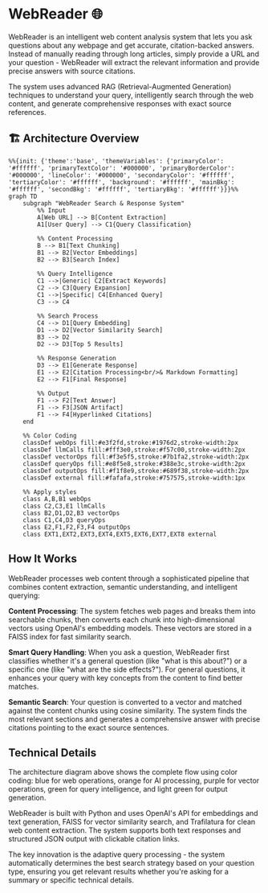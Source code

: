 # WebReader 🌐

WebReader is an intelligent web content analysis system that lets you ask questions about any webpage and get accurate, citation-backed answers. Instead of manually reading through long articles, simply provide a URL and your question - WebReader will extract the relevant information and provide precise answers with source citations.

The system uses advanced RAG (Retrieval-Augmented Generation) techniques to understand your query, intelligently search through the web content, and generate comprehensive responses with exact source references.

## 🏗️ Architecture Overview

```mermaid
%%{init: {'theme':'base', 'themeVariables': {'primaryColor': '#ffffff', 'primaryTextColor': '#000000', 'primaryBorderColor': '#000000', 'lineColor': '#000000', 'secondaryColor': '#ffffff', 'tertiaryColor': '#ffffff', 'background': '#ffffff', 'mainBkg': '#ffffff', 'secondBkg': '#ffffff', 'tertiaryBkg': '#ffffff'}}}%%
graph TD
    subgraph "WebReader Search & Response System"
        %% Input
        A[Web URL] --> B[Content Extraction]
        A1[User Query] --> C1{Query Classification}
        
        %% Content Processing
        B --> B1[Text Chunking]
        B1 --> B2[Vector Embeddings]
        B2 --> B3[Search Index]
        
        %% Query Intelligence
        C1 -->|Generic| C2[Extract Keywords]
        C2 --> C3[Query Expansion]
        C1 -->|Specific| C4[Enhanced Query]
        C3 --> C4
        
        %% Search Process
        C4 --> D1[Query Embedding]
        D1 --> D2[Vector Similarity Search]
        B3 --> D2
        D2 --> D3[Top 5 Results]
        
        %% Response Generation
        D3 --> E1[Generate Response]
        E1 --> E2[Citation Processing<br/>& Markdown Formatting]
        E2 --> F1[Final Response]
        
        %% Output
        F1 --> F2[Text Answer]
        F1 --> F3[JSON Artifact]
        F1 --> F4[Hyperlinked Citations]
    end
    
    %% Color Coding
    classDef webOps fill:#e3f2fd,stroke:#1976d2,stroke-width:2px
    classDef llmCalls fill:#fff3e0,stroke:#f57c00,stroke-width:2px
    classDef vectorOps fill:#f3e5f5,stroke:#7b1fa2,stroke-width:2px
    classDef queryOps fill:#e8f5e8,stroke:#388e3c,stroke-width:2px
    classDef outputOps fill:#f1f8e9,stroke:#689f38,stroke-width:2px
    classDef external fill:#fafafa,stroke:#757575,stroke-width:1px
    
    %% Apply styles
    class A,B,B1 webOps
    class C2,C3,E1 llmCalls
    class B2,D1,D2,B3 vectorOps
    class C1,C4,D3 queryOps
    class E2,F1,F2,F3,F4 outputOps
    class EXT1,EXT2,EXT3,EXT4,EXT5,EXT6,EXT7,EXT8 external
```

## How It Works

WebReader processes web content through a sophisticated pipeline that combines content extraction, semantic understanding, and intelligent querying:

**Content Processing**: The system fetches web pages and breaks them into searchable chunks, then converts each chunk into high-dimensional vectors using OpenAI's embedding models. These vectors are stored in a FAISS index for fast similarity search.

**Smart Query Handling**: When you ask a question, WebReader first classifies whether it's a general question (like "what is this about?") or a specific one (like "what are the side effects?"). For general questions, it enhances your query with key concepts from the content to find better matches.

**Semantic Search**: Your question is converted to a vector and matched against the content chunks using cosine similarity. The system finds the most relevant sections and generates a comprehensive answer with precise citations pointing to the exact source sentences.

## Technical Details

The architecture diagram above shows the complete flow using color coding: blue for web operations, orange for AI processing, purple for vector operations, green for query intelligence, and light green for output generation.

WebReader is built with Python and uses OpenAI's API for embeddings and text generation, FAISS for vector similarity search, and Trafilatura for clean web content extraction. The system supports both text responses and structured JSON output with clickable citation links.

The key innovation is the adaptive query processing - the system automatically determines the best search strategy based on your question type, ensuring you get relevant results whether you're asking for a summary or specific technical details.
